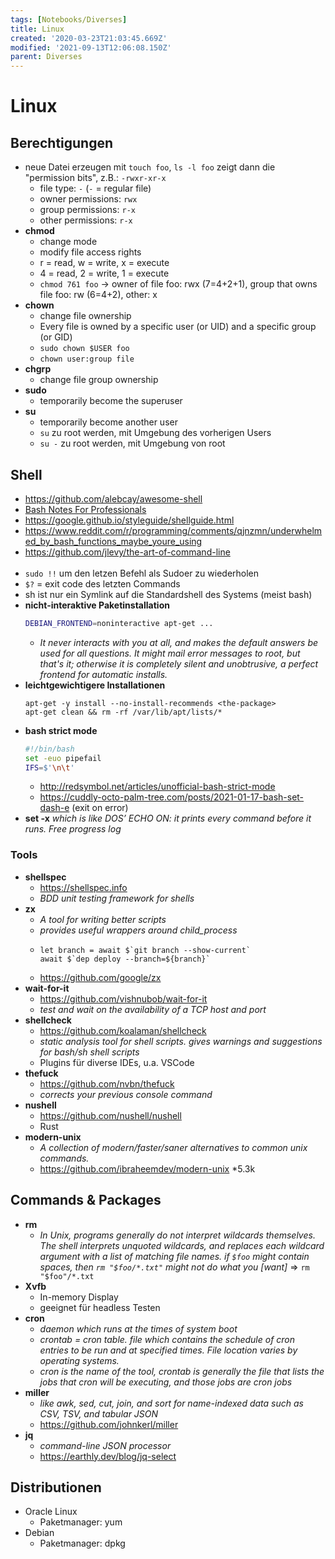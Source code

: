 ```yaml
---
tags: [Notebooks/Diverses]
title: Linux
created: '2020-03-23T21:03:45.669Z'
modified: '2021-09-13T12:06:08.150Z'
parent: Diverses
---
```


# Linux

## Berechtigungen
- neue Datei erzeugen mit `touch foo`, `ls -l foo` zeigt dann die "permission bits", z.B.: `-rwxr-xr-x`
  - file type: `-` (`-` = regular file)
  - owner permissions: `rwx`
  - group permissions: `r-x`
  - other permissions: `r-x`
- **chmod**
  - change mode
  - modify file access rights
  - r = read, w = write, x = execute
  - 4 = read, 2 = write, 1 = execute
  - `chmod 761 foo` -> owner of file foo: rwx (7=4+2+1), group that owns file foo: rw (6=4+2), other: x 
- **chown**
  - change file ownership
  - Every file is owned by a specific user (or UID) and a specific group (or GID)
  - `sudo chown $USER foo`
  - `chown user:group file`
- **chgrp**
  - change file group ownership
- **sudo**
  - temporarily become the superuser
- **su**
  - temporarily become another user
  - `su` zu root werden, mit Umgebung des vorherigen Users
  - `su -` zu root werden, mit Umgebung von root


## Shell
- <https://github.com/alebcay/awesome-shell>
- [Bash Notes For Professionals](https://books.goalkicker.com/BashBook/)
- <https://google.github.io/styleguide/shellguide.html>
- <https://www.reddit.com/r/programming/comments/qjnzmn/underwhelmed_by_bash_functions_maybe_youre_using>
- <https://github.com/jlevy/the-art-of-command-line>
<br/><br/>
- `sudo !!` um den letzen Befehl als Sudoer zu wiederholen
- `$?` = exit code des letzten Commands
- sh ist nur ein Symlink auf die Standardshell des Systems (meist bash)
- **nicht-interaktive Paketinstallation**
  ```sh
  DEBIAN_FRONTEND=noninteractive apt-get ...
  ```
  - *It never interacts with you at all, and makes the default answers be  used  for  all  questions.  It might  mail  error messages to root, but that's it; otherwise it is completely silent and unobtrusive,  a  perfect  frontend  for automatic installs.*
- **leichtgewichtigere Installationen**
  ```
  apt-get -y install --no-install-recommends <the-package>
  apt-get clean && rm -rf /var/lib/apt/lists/*
  ```
- **bash strict mode**
  ```bash
  #!/bin/bash
  set -euo pipefail
  IFS=$'\n\t'
  ```
  - <http://redsymbol.net/articles/unofficial-bash-strict-mode>
  - <https://cuddly-octo-palm-tree.com/posts/2021-01-17-bash-set-dash-e> (exit on error)
- **set -x**
  *which is like DOS’ ECHO ON: it prints every command before it runs. Free progress log*

### Tools
  - **shellspec**
    - <https://shellspec.info>
    - *BDD unit testing framework for shells*
  - **zx**
    - *A tool for writing better scripts*
    - *provides useful wrappers around child_process*
    - ```
      let branch = await $`git branch --show-current`
      await $`dep deploy --branch=${branch}`
      ```
    - <https://github.com/google/zx>
  - **wait-for-it**
    - <https://github.com/vishnubob/wait-for-it>
    - *test and wait on the availability of a TCP host and port*
  - **shellcheck**
    - <https://github.com/koalaman/shellcheck>
    - *static analysis tool for shell scripts. gives warnings and suggestions for bash/sh shell scripts*
    - Plugins für diverse IDEs, u.a. VSCode
  - **thefuck**
    - https://github.com/nvbn/thefuck
    - *corrects your previous console command*
  - **nushell**
    - https://github.com/nushell/nushell
    - Rust
  - **modern-unix**
    - *A collection of modern/faster/saner alternatives to common unix commands.*
    - <https://github.com/ibraheemdev/modern-unix> *5.3k


## Commands & Packages
- **rm**
  - *In Unix, programs generally do not interpret wildcards themselves. The shell interprets unquoted wildcards, and replaces each wildcard argument with a list of matching file names. if `$foo` might contain spaces, then `rm "$foo/*.txt"` might not do what you [want]* => `rm "$foo"/*.txt`
- **Xvfb**
  - In-memory Display
  - geeignet für headless Testen
- **cron**
  - *daemon which runs at the times of system boot*
  - *crontab = cron table. file which contains the schedule of cron entries to be run and at specified times. File location varies by operating systems.*
  - *cron is the name of the tool, crontab is generally the file that lists the jobs that cron will be executing, and those jobs are cron jobs*
- **miller**
  - *like awk, sed, cut, join, and sort for name-indexed data such as CSV, TSV, and tabular JSON*
  - https://github.com/johnkerl/miller
- **jq**
  - *command-line JSON processor*
  - <https://earthly.dev/blog/jq-select>


## Distributionen
- Oracle Linux
  - Paketmanager: yum
- Debian
  - Paketmanager: dpkg
